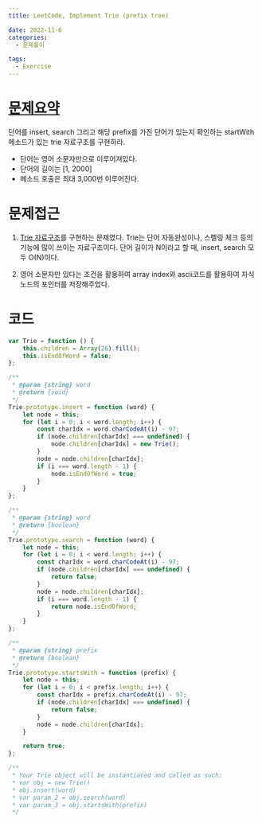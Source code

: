 ```yaml
---
title: LeetCode, Implement Trie (prefix tree)

date: 2022-11-6
categories:
  - 문제풀이

tags:
  - Exercise
---
```


# [문제요약](https://leetcode.com/problems/implement-trie-prefix-tree/)

단어를 insert, search 그리고 해당 prefix를 가진 단어가 있는지 확인하는 startWith 메소드가 있는 trie 자료구조를 구현하라.

- 단어는 영어 소문자만으로 이루어져있다.
- 단어의 길이는 [1, 2000]
- 메소드 호출은 최대 3,000번 이루어진다.

# 문제접근

1. [Trie 자료구조](https://www.geeksforgeeks.org/trie-insert-and-search/)를 구현하는 문제였다. Trie는 단어 자동완성이나, 스펠링 체크 등의 기능에 많이 쓰이는 자료구조이다. 단어 길이가 N이라고 할 때, insert, search 모두 O(N)이다.

2. 영어 소문자만 있다는 조건을 활용하여 array index와 ascii코드를 활용하여 자식 노드의 포인터를 저장해주었다.

# 코드

```javascript
var Trie = function () {
	this.children = Array(26).fill();
	this.isEndOfWord = false;
};

/**
 * @param {string} word
 * @return {void}
 */
Trie.prototype.insert = function (word) {
	let node = this;
	for (let i = 0; i < word.length; i++) {
		const charIdx = word.charCodeAt(i) - 97;
		if (node.children[charIdx] === undefined) {
			node.children[charIdx] = new Trie();
		}
		node = node.children[charIdx];
		if (i === word.length - 1) {
			node.isEndOfWord = true;
		}
	}
};

/**
 * @param {string} word
 * @return {boolean}
 */
Trie.prototype.search = function (word) {
	let node = this;
	for (let i = 0; i < word.length; i++) {
		const charIdx = word.charCodeAt(i) - 97;
		if (node.children[charIdx] === undefined) {
			return false;
		}
		node = node.children[charIdx];
		if (i === word.length - 1) {
			return node.isEndOfWord;
		}
	}
};

/**
 * @param {string} prefix
 * @return {boolean}
 */
Trie.prototype.startsWith = function (prefix) {
	let node = this;
	for (let i = 0; i < prefix.length; i++) {
		const charIdx = prefix.charCodeAt(i) - 97;
		if (node.children[charIdx] === undefined) {
			return false;
		}
		node = node.children[charIdx];
	}

	return true;
};

/**
 * Your Trie object will be instantiated and called as such:
 * var obj = new Trie()
 * obj.insert(word)
 * var param_2 = obj.search(word)
 * var param_3 = obj.startsWith(prefix)
 */
```
